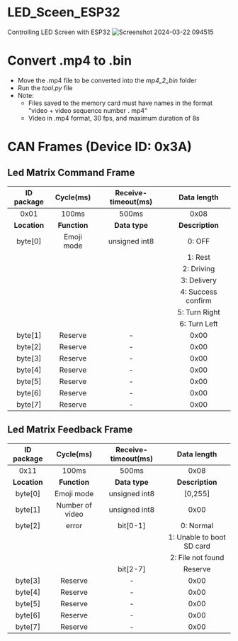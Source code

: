# LED_Sceen_ESP32
Controlling LED Screen with ESP32
![Screenshot 2024-03-22 094515](https://github.com/WanL0q/LED_Sceen_ESP32/assets/134664967/50ce7511-66b9-4182-a1b7-aac662588595)
# Convert .mp4 to .bin
- Move the .mp4 file to be converted into the *mp4_2_bin* folder
- Run the *tool.py* file
- Note:
  - Files saved to the memory card must have names in the format "video + video sequence number . mp4"
  - Video in .mp4 format, 30 fps, and maximum duration of 8s
# CAN Frames (Device ID: 0x3A)
## Led Matrix Command Frame
| **ID package** | **Cycle(ms)** | **Receive-timeout(ms)** | **Data length** |
|:--------------:|:-------------:|:-----------------------:|:---------------:|
| 0x01           | 100ms         | 500ms                   | 0x08            |
| **Location**   | **Function**  | **Data type**           | **Description** |
| byte[0]        | Emoji mode    | unsigned int8           | 0: OFF          |
|                |               |                         | 1: Rest         |
|                |               |                         | 2: Driving      |
|                |               |                         | 3: Delivery     |
|                |               |                         | 4: Success confirm |
|                |               |                         | 5: Turn Right   |
|                |               |                         | 6: Turn Left    |
| byte[1]        |  Reserve      | -                       | 0x00            |
| byte[2]        |  Reserve      | -                       | 0x00            |
| byte[3]        |  Reserve      | -                       | 0x00            |
| byte[4]        |  Reserve      | -                       | 0x00            |
| byte[5]        |  Reserve      | -                       | 0x00            |
| byte[6]        |  Reserve      | -                       | 0x00            |
| byte[7]        |  Reserve      | -                       | 0x00            |

## Led Matrix Feedback Frame 

| **ID package** | **Cycle(ms)** | **Receive-timeout(ms)** | **Data length** |
|:--------------:|:-------------:|:-----------------------:|:---------------:|
| 0x11           | 100ms         | 500ms                   | 0x08            |
| **Location**   | **Function**  | **Data type**           | **Description** |
| byte[0]        | Emoji mode    | unsigned int8           | [0,255]         |
| byte[1]        | Number of video | unsigned int8         | 0x00            |
| byte[2]        | error         | bit[0-1]                | 0: Normal       |
|                |               |                         | 1: Unable to boot SD card |
|                |               |                         | 2: File not found |
|                |               | bit[2-7]                | Reserve         |
| byte[3]        |  Reserve      | -                       | 0x00            |
| byte[4]        |  Reserve      | -                       | 0x00            |
| byte[5]        |  Reserve      | -                       | 0x00            |
| byte[6]        |  Reserve      | -                       | 0x00            |
| byte[7]        |  Reserve      | -                       | 0x00            |

